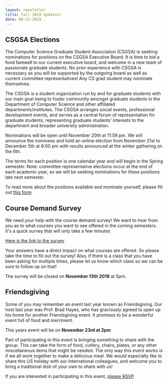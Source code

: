 ```yaml
---
layout: newsletter
title: Fall 2019 Updates!
date: 06-11-2019
---
```

## CSGSA Elections
The Computer Science Graduate Student Association (CSGSA) is seeking nominations for positions on the CSGSA Executive Board. It is time to bid a fond farewell to our current executive board, and welcome in a new team of passionate graduate students. No prior experience with CSGSA is necessary as you will be supported by the outgoing board as well as current committee representatives! Any CS grad student may nominate themselves.

The CSGSA is a student organization run by and for graduate students with our main goal being to foster community amongst graduate students in the Department of Computer Science and other affiliated departments/institutes. The CSGSA arranges social events, professional development events, and serves as a central forum of representation for graduate students, representing graduate students’ interests to the department and broader university administration.

Nominations will be open until November 20th at 11:59 pm. We will announce the nominees and hold an online election from November 21st to December 5th at 6:00 pm with results announced at the winter gathering on the 6th.

The terms for each position is one calendar year and will begin in the Spring semester. Note: committee representative elections occur at the end of each academic year, so we will be seeking nominations for these positions late next semester.

To read more about the positions available and nominate yourself, please fill out [this form](https://forms.gle/HBXCEucnr5W23HcJ7)

## Course Demand Survey
We need your help with the course demand survey! We want to hear from you as to what courses you want to see offered in the coming semesters. It's a quick survey that will only take a few minutes

[Here is the link to the survey](https://cuboulder.qualtrics.com/jfe/form/SV_0MWOoibzdjDZkQ5)

Your answers have a direct impact on what courses are offered. So please take the time to fill out the survey! Also, if there is a class that you have been asking for multiple times, please let us know which class so we can be sure to follow up on that!

The survey will be closed on **November 13th 2019** at 5pm.

## Friendsgiving

Some of you may remember an event last year known as Friendsgiving. Our host last year was Prof. Brad Hayes, who has graciously agreed to open up his home for another Friendsgiving event. It promises to be a wonderful event full of food and merriment.

This years event will be on **November 23rd at 2pm**

Part of participating in this event is bringing something to share with the group. This can take the form of food, cutlery, chairs, plates, or any other miscellaneous items that might be needed. The only way this event works is if we all work together to make a delicious meal. We would especially like to share this US holiday with our international colleagues, and welcome you to bring a traditional dish of your own to share with us!

If you are interested in participating in this event, [please RSVP](https://docs.google.com/spreadsheets/d/18Z9PKlecN_xSRXbwnRHnrICf2kcSEpAlyiYwWcjfWl0/edit?usp=sharing)
